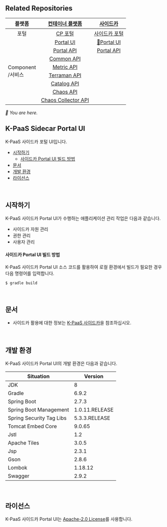 ## Related Repositories

<table>
<thead>
  <tr>
    <th>플랫폼</th>
    <th><a href="https://github.com/K-PaaS/cp-deployment">컨테이너 플랫폼</a></th>
    <th><a href="https://github.com/K-PaaS/sidecar-deployment">사이드카</a></th>
  </tr>
</thead>
<tbody>
  <tr>
    <td align="center">포털</td>
    <td align="center"><a href="https://github.com/K-PaaS/cp-portal-release">CP 포털</a></td>
    <td align="center"><a href="https://github.com/K-PaaS/sidecar-deployment/tree/master/install-scripts/portal">사이드카 포털</a></td>
  </tr>
  <tr>
    <td rowspan="8">Component <br>/서비스</td>
    <td align="center"><a href="https://github.com/K-PaaS/cp-portal-ui">Portal UI</a></td>
    <td align="center"><a href="https://github.com/K-PaaS/sidecar-portal-ui">🚩Portal UI</a></td>
  </tr>
  <tr>
    <td align="center"><a href="https://github.com/K-PaaS/cp-portal-api">Portal API</a></td>
    <td align="center"><a href="https://github.com/K-PaaS/sidecar-portal-api">Portal API</a></td>
  </tr>
  <tr>
    <td align="center"><a href="https://github.com/K-PaaS/cp-portal-common-api">Common API</a></td>
    <td align="center"></td>
  </tr>
  <tr>
    <td align="center"><a href="https://github.com/K-PaaS/cp-metrics-api">Metric API</a></td>
    <td align="center"></td>
  </tr>
  <tr>
    <td align="center"><a href="https://github.com/K-PaaS/cp-terraman">Terraman API</a></td>
    <td align="center"></td>
  </tr>
  <tr>
    <td align="center"><a href="https://github.com/K-PaaS/cp-catalog-api">Catalog API</a></td>
    <td align="center"></td>
  </tr>
  <tr>
    <td align="center"><a href="https://github.com/K-PaaS/cp-chaos-api">Chaos API</a></td>
    <td align="center"></td>
  </tr>
  <tr>
    <td align="center"><a href="https://github.com/K-PaaS/cp-chaos-collector">Chaos Collector API</a></td>
    <td align="center"></td>
  </tr>
</tbody></table>
<i>🚩 You are here.</i>

<br>

## K-PaaS Sidecar Portal UI
K-PaaS 사이드카 포털 UI입니다.
- [시작하기](#시작하기)
  - [사이드카 Portal UI 빌드 방법](#사이드카-Portal-UI-빌드-방법)
- [문서](#문서)
- [개발 환경](#개발-환경)
- [라이선스](#라이선스)

<br>

## 시작하기
K-PaaS 사이드카 Portal UI가 수행하는 애플리케이션 관리 작업은 다음과 같습니다.
- 사이드카 자원 관리
- 권한 관리
- 사용자 관리

#### 사이드카 Portal UI 빌드 방법
K-PaaS 사이드카 Portal UI 소스 코드를 활용하여 로컬 환경에서 빌드가 필요한 경우 다음 명령어를 입력합니다.
```
$ gradle build
```

<br>

## 문서
- 사이드카 활용에 대한 정보는 [K-PaaS 사이드카](https://github.com/K-PaaS/sidecar-quide)을 참조하십시오. 

<br>

## 개발 환경
K-PaaS 사이드카 Portal UI의 개발 환경은 다음과 같습니다.

| Situation                      | Version |
| ------------------------------ | ------- |
| JDK                            | 8       |
| Gradle                         | 6.9.2   |
| Spring Boot                    | 2.7.3   |
| Spring Boot Management         | 1.0.11.RELEASE  |
| Spring Security Tag Libs       | 5.3.3.RELEASE   |
| Tomcat Embed Core              | 9.0.65  |
| Jstl                           | 1.2     |
| Apache Tiles                   | 3.0.5   | 
| Jsp                            | 2.3.1   |
| Gson                           | 2.8.6   |
| Lombok                         | 1.18.12 |
| Swagger	                     | 2.9.2   |

<br>

## 라이선스
K-PaaS 사이드카 Portal UI는 [Apache-2.0 License](http://www.apache.org/licenses/LICENSE-2.0)를 사용합니다.
